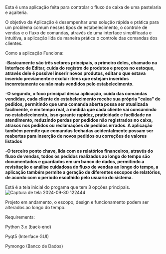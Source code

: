 Esta é uma aplicação feita para controlar o fluxo de caixa de uma pastelaria e açaiteria.

O objetivo da Aplicação é desempenhar uma solução rápida e prática para um problema comum nesses tipos de estabelecimento, o controle de vendas e o fluxo de comandas, através de uma interface simplificada e intuitiva, a aplicação lida de maneira prática o controle das comandas dos clientes. 

Como a aplicação Funciona: 

-**Basicamente são três setores principais, o primeiro deles, chamado na Interface de Editar, cuida do registro de produtos e preços no estoque, através dele é possivel inserir novos produtos, editar o que estava inserido previamente e excluir itens que estejam inseridos incorretamente ou não mais vendidos pelo estabelecimento.** 

-**O segundo, o foco principal dessa aplicação, cuida das comandas vendidas, cada cliente do estabelecimento recebe sua própria "caixa" de pedidos, permitindo que uma comanda aberta possa ser atualizada facilmente, e em tempo real, a medida que cada cliente vai consumindo no estabelecimento, isso garante rapidez, praticidade e facilidade no atendimento, reduzindo perdas por pedidos não registrados no caixa, atrasos nos pedidos ou reclamações de pedidos errados. A aplicação também permite que comandas fechadas acidentalmente possam ser reabertas para inserção de novos pedidos ou correções de valores listados**

-**O terceiro ponto chave, lida com os relatórios financeiros, através do fluxo de vendas, todos os pedidos realizados ao longo do tempo são documentados e guardados em um banco de dados, permitindo a revisitação e análise cuidadosa do fluxo de vendas ao longo do tempo, a aplicação também permite a geração de diferentes escopos de relatórios, de acordo com o periodo escolhido pelo usuario do sistema.** 

Está é a tela inicial do progama que tem 3 opções principais.
![Captura de tela 2024-09-30 122444](https://github.com/user-attachments/assets/96a61542-d31f-40f5-bece-e71b6ff0b7cf)


Projeto em andamento, o escopo, design e funcionamento podem ser alterados ao longo do tempo. 

Requirements: 

Python 3.x (back-end)

Pyqt5 (Interface GUI)

Pymongo (Banco de Dados)




